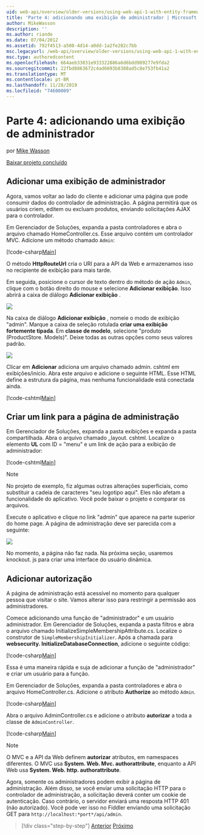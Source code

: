 ```yaml
---
uid: web-api/overview/older-versions/using-web-api-1-with-entity-framework-5/using-web-api-with-entity-framework-part-4
title: 'Parte 4: adicionando uma exibição de administrador | Microsoft Docs'
author: MikeWasson
description: ''
ms.author: riande
ms.date: 07/04/2012
ms.assetid: 792f4513-a508-4d14-a0dd-1a2fe282c7bb
msc.legacyurl: /web-api/overview/older-versions/using-web-api-1-with-entity-framework-5/using-web-api-with-entity-framework-part-4
msc.type: authoredcontent
ms.openlocfilehash: 664aeb33031e933322886a6d6bdd989277e9fda2
ms.sourcegitcommit: 22fbd8863672c4ad6693b8388ad5c8e753fb41a2
ms.translationtype: MT
ms.contentlocale: pt-BR
ms.lasthandoff: 11/28/2019
ms.locfileid: "74600009"
---
```

# <a name="part-4-adding-an-admin-view"></a>Parte 4: adicionando uma exibição de administrador

por [Mike Wasson](https://github.com/MikeWasson)

[Baixar projeto concluído](https://code.msdn.microsoft.com/ASP-NET-Web-API-with-afa30545)

## <a name="add-an-admin-view"></a>Adicionar uma exibição de administrador

Agora, vamos voltar ao lado do cliente e adicionar uma página que pode consumir dados do controlador de administração. A página permitirá que os usuários criem, editem ou excluam produtos, enviando solicitações AJAX para o controlador.

Em Gerenciador de Soluções, expanda a pasta controladores e abra o arquivo chamado HomeController.cs. Esse arquivo contém um controlador MVC. Adicione um método chamado `Admin`:

[!code-csharp[Main](using-web-api-with-entity-framework-part-4/samples/sample1.cs)]

O método **HttpRouteUrl** cria o URI para a API da Web e armazenamos isso no recipiente de exibição para mais tarde.

Em seguida, posicione o cursor de texto dentro do método de ação `Admin`, clique com o botão direito do mouse e selecione **Adicionar exibição**. Isso abrirá a caixa de diálogo **Adicionar exibição** .

![](using-web-api-with-entity-framework-part-4/_static/image1.png)

Na caixa de diálogo **Adicionar exibição** , nomeie o modo de exibição "admin". Marque a caixa de seleção rotulada **criar uma exibição fortemente tipada**. Em **classe de modelo**, selecione "produto (ProductStore. Models)". Deixe todas as outras opções como seus valores padrão.

![](using-web-api-with-entity-framework-part-4/_static/image2.png)

Clicar em **Adicionar** adiciona um arquivo chamado admin. cshtml em exibições/início. Abra este arquivo e adicione o seguinte HTML. Esse HTML define a estrutura da página, mas nenhuma funcionalidade está conectada ainda.

[!code-cshtml[Main](using-web-api-with-entity-framework-part-4/samples/sample2.cshtml)]

## <a name="create-a-link-to-the-admin-page"></a>Criar um link para a página de administração

Em Gerenciador de Soluções, expanda a pasta exibições e expanda a pasta compartilhada. Abra o arquivo chamado \_layout. cshtml. Localize o elemento **UL** com ID = "menu" e um link de ação para a exibição de administrador:

[!code-cshtml[Main](using-web-api-with-entity-framework-part-4/samples/sample3.cshtml)]

> [!NOTE]
> No projeto de exemplo, fiz algumas outras alterações superficiais, como substituir a cadeia de caracteres "seu logotipo aqui". Eles não afetam a funcionalidade do aplicativo. Você pode baixar o projeto e comparar os arquivos.

Execute o aplicativo e clique no link "admin" que aparece na parte superior do home page. A página de administração deve ser parecida com a seguinte:

![](using-web-api-with-entity-framework-part-4/_static/image3.png)

No momento, a página não faz nada. Na próxima seção, usaremos knockout. js para criar uma interface do usuário dinâmica.

## <a name="add-authorization"></a>Adicionar autorização

A página de administração está acessível no momento para qualquer pessoa que visitar o site. Vamos alterar isso para restringir a permissão aos administradores.

Comece adicionando uma função de "administrador" e um usuário administrador. Em Gerenciador de Soluções, expanda a pasta filtros e abra o arquivo chamado InitializeSimpleMembershipAttribute.cs. Localize o construtor de `SimpleMembershipInitializer`. Após a chamada para **websecurity. InitializeDatabaseConnection**, adicione o seguinte código:

[!code-csharp[Main](using-web-api-with-entity-framework-part-4/samples/sample4.cs)]

Essa é uma maneira rápida e suja de adicionar a função de "administrador" e criar um usuário para a função.

Em Gerenciador de Soluções, expanda a pasta controladores e abra o arquivo HomeController.cs. Adicione o atributo **Authorize** ao método `Admin`.

[!code-csharp[Main](using-web-api-with-entity-framework-part-4/samples/sample5.cs)]

Abra o arquivo AdminController.cs e adicione o atributo **autorizar** a toda a classe de `AdminController`.

[!code-csharp[Main](using-web-api-with-entity-framework-part-4/samples/sample6.cs)]

> [!NOTE]
> O MVC e a API da Web definem **autorizar** atributos, em namespaces diferentes. O MVC usa **System. Web. Mvc. authorattribute**, enquanto a API Web usa **System. Web. http. authorattribute**.

Agora, somente os administradores podem exibir a página de administração. Além disso, se você enviar uma solicitação HTTP para o controlador de administração, a solicitação deverá conter um cookie de autenticação. Caso contrário, o servidor enviará uma resposta HTTP 401 (não autorizado). Você pode ver isso no Fiddler enviando uma solicitação GET para `http://localhost:*port*/api/admin`.

> [!div class="step-by-step"]
> [Anterior](using-web-api-with-entity-framework-part-3.md)
> [Próximo](using-web-api-with-entity-framework-part-5.md)
